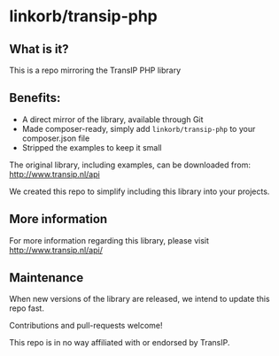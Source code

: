 # linkorb/transip-php

## What is it?

This is a repo mirroring the TransIP PHP library

## Benefits:

* A direct mirror of the library, available through Git
* Made composer-ready, simply add `linkorb/transip-php` to your composer.json file
* Stripped the examples to keep it small

The original library, including examples, can be downloaded from: http://www.transip.nl/api

We created this repo to simplify including this library into your projects.

## More information

For more information regarding this library, please visit http://www.transip.nl/api/

## Maintenance

When new versions of the library are released, we intend to update this repo fast.

Contributions and pull-requests welcome!

This repo is in no way affiliated with or endorsed by TransIP.

